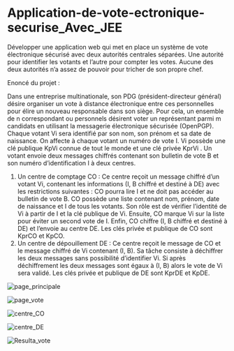 # Application-de-vote-ectronique-securise_Avec_JEE
Développer une application web qui met en place un système de vote électronique sécurisé avec deux 
autorités centrales séparées. Une autorité pour identifier les votants et l’autre pour compter 
les votes. Aucune des deux autorités n’a assez de pouvoir pour tricher de son propre chef.

Enoncé du projet :

Dans une entreprise multinationale, son PDG (président-directeur général) désire organiser
un vote à distance électronique entre ces personnelles pour élire un nouveau responsable
dans son siège. Pour cela, un ensemble de n correspondant ou personnels désirent voter un
représentant parmi m candidats en utilisant la messagerie électronique sécurisée (OpenPGP).
Chaque votant Vi sera identifié par son nom, son prénom et sa date de naissance. On affecte
à chaque votant un numéro de vote I. Vi possède une clé publique KpVi connue de tout le
monde et une clé privée KprVi . Un votant envoie deux messages chiffrés contenant son
bulletin de vote B et son numéro d’identification I à deux centres.

1. Un centre de comptage CO : Ce centre reçoit un message chiffré d’un votant Vi,
contenant les informations (I, B chiffré et destiné à DE) avec les restrictions
suivantes : CO pourra lire I et ne doit pas accéder au bulletin de vote B. CO possède
une liste contenant nom, prénom, date de naissance et I de tous les votants. Son rôle
est de vérifier l’identité de Vi à partir de I et la clé publique de Vi. Ensuite, CO marque
Vi sur la liste pour éviter un second vote de I. Enfin, CO chiffre (I, B chiffré et destiné
à DE) et l’envoie au centre DE. Les clés privée et publique de CO sont KprCO et KpCO.
2. Un centre de dépouillement DE : Ce centre reçoit le message de CO et le message
chiffré de Vi contenant (I, B). Sa tâche consiste à déchiffrer les deux messages sans
possibilité d’identifier Vi. Si après déchiffrement les deux messages sont égaux à (I, B)
alors le vote de Vi sera validé. Les clés privée et publique de DE sont KprDE et KpDE. 

![page_principale](https://user-images.githubusercontent.com/76055517/146623052-91cc2d48-bbab-4c6e-a4e7-9499f406d3d1.PNG)

![page_vote](https://user-images.githubusercontent.com/76055517/146623387-95cd143e-5643-4a92-bb87-900fd9f5d62b.PNG)

![centre_CO](https://user-images.githubusercontent.com/76055517/146623395-995c9e1a-23e2-4e5c-bbd0-14ae31ab0be4.PNG)

![centre_DE](https://user-images.githubusercontent.com/76055517/146623408-319d32db-4967-44b9-adff-d8f335b19f1c.PNG)


![Resulta_vote](https://user-images.githubusercontent.com/76055517/146623415-40793ff2-89a5-4ded-9824-d9ca84580104.PNG)
